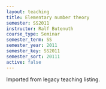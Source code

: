```yaml
---
layout: teaching
title: Elementary number theory
semester: SS2011
instructor: Ralf Butenuth
course_type: Seminar
semester_term: SS
semester_year: 2011
semester_key: SS2011
semester_sort: 20111
active: false
---
```

Imported from legacy teaching listing.
